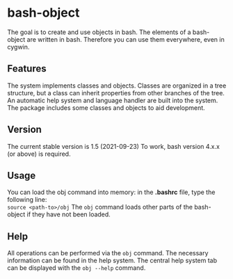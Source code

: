 # bash-object
The goal is to create and use objects in bash. The elements of a bash-object are written in bash. Therefore you can use them everywhere, even in cygwin.

## Features
The system implements classes and objects. Classes are organized in a tree structure, but a class can inherit properties from other branches of the tree. An automatic help system and language handler are built into the system.
The package includes some classes and objects to aid development.

## Version
The current stable version is 1.5 (2021-09-23)
To work, bash version 4.x.x (or above) is required.

## Usage
You can load the obj command into memory: in the **.bashrc** file, type the following line:  
`source <path-to>/obj`
The `obj` command loads other parts of the bash-object if they have not been loaded.

## Help
All operations can be performed via the `obj` command. The necessary information can be found in the help system. The central help system tab can be displayed with the `obj --help` command.
